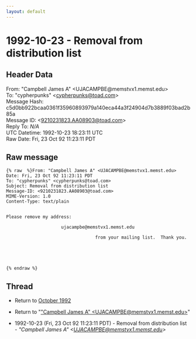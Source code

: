```yaml
---
layout: default
---
```


# 1992-10-23 - Removal from distribution list

## Header Data

From: "Campbell James A" \<UJACAMPBE<span>@</span>memstvx1.memst.edu\><br>
To: "cypherpunks" \<cypherpunks@toad.com\><br>
Message Hash: c5d0bb922bcaa0361f35960893979a140eca44a3f24904d7b3889f03bad2b85a<br>
Message ID: \<9210231823.AA08903@toad.com\><br>
Reply To: _N/A_<br>
UTC Datetime: 1992-10-23 18:23:11 UTC<br>
Raw Date: Fri, 23 Oct 92 11:23:11 PDT<br>

## Raw message

```
{% raw  %}From: "Campbell James A" <UJACAMPBE@memstvx1.memst.edu>
Date: Fri, 23 Oct 92 11:23:11 PDT
To: "cypherpunks" <cypherpunks@toad.com>
Subject: Removal from distribution list
Message-ID: <9210231823.AA08903@toad.com>
MIME-Version: 1.0
Content-Type: text/plain


Please remove my address:

                     ujacampbe@memstvx1.memst.edu

                                  from your mailing list.  Thank you.





{% endraw %}
```

## Thread

+ Return to [October 1992](/archive/1992/10)

+ Return to "["Campbell James A" <UJACAMPBE<span>@</span>memstvx1.memst.edu>](/author/campbell_james_a_ujacampbe_at_memstvx1_memst_edu_)"

+ 1992-10-23 (Fri, 23 Oct 92 11:23:11 PDT) - Removal from distribution list - _"Campbell James A" \<UJACAMPBE@memstvx1.memst.edu\>_

